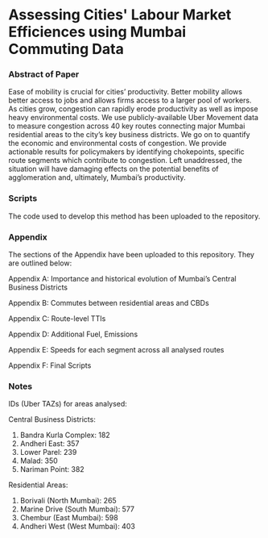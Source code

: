 # Assessing Cities' Labour Market Efficiences using Mumbai Commuting Data

### Abstract of Paper
Ease of mobility is crucial for cities’ productivity. Better mobility allows better access to jobs and allows firms access to a larger pool of workers. As cities grow, congestion can rapidly erode productivity as well as impose heavy environmental costs. We use publicly-available Uber Movement data to measure congestion across 40 key routes connecting major Mumbai residential areas to the city’s key business districts. We go on to quantify the economic and environmental costs of congestion. We provide actionable results for policymakers by identifying chokepoints, specific route segments which contribute to congestion. Left unaddressed, the situation will have damaging effects on the potential benefits of agglomeration and, ultimately, Mumbai’s productivity.

### Scripts
The code used to develop this method has been uploaded to the repository. 

### Appendix
The sections of the Appendix have been uploaded to this repository. They are outlined below:

Appendix A: Importance and historical evolution of Mumbai’s Central Business Districts

Appendix B: Commutes between residential areas and CBDs

Appendix C: Route-level TTIs

Appendix D: Additional Fuel, Emissions

Appendix E: Speeds for each segment across all analysed routes

Appendix F: Final Scripts

### Notes

IDs (Uber TAZs) for areas analysed:

Central Business Districts:
1. Bandra Kurla Complex: 182
2. Andheri East: 357
3. Lower Parel: 239
4. Malad: 350
5. Nariman Point: 382

Residential Areas:
1. Borivali (North Mumbai): 265
2. Marine Drive (South Mumbai): 577
3. Chembur (East Mumbai): 598 
4. Andheri West (West Mumbai): 403
